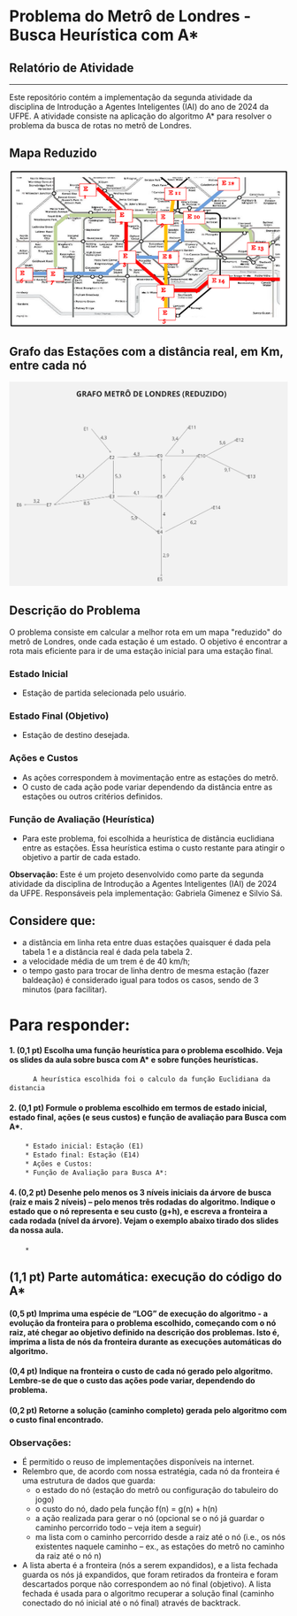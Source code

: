 # Problema do Metrô de Londres - Busca Heurística com A* 
## Relatório de Atividade

___________________________________________________________________________________________________

Este repositório contém a implementação da segunda atividade da disciplina de Introdução a Agentes Inteligentes (IAI) do ano de 2024 da UFPE. A atividade consiste na aplicação do algoritmo A* para resolver o problema da busca de rotas no metrô de Londres.

## Mapa Reduzido
![img.png](img.png)

## Grafo das Estações com a distância real, em Km, entre cada nó
![img_2.png](img_2.png)

## Descrição do Problema

O problema consiste em calcular a melhor rota em um mapa "reduzido" do metrô de Londres, onde cada estação é um estado. O objetivo é encontrar a rota mais eficiente para ir de uma estação inicial para uma estação final.

### Estado Inicial
- Estação de partida selecionada pelo usuário.

### Estado Final (Objetivo)
- Estação de destino desejada.

### Ações e Custos
- As ações correspondem à movimentação entre as estações do metrô.
- O custo de cada ação pode variar dependendo da distância entre as estações ou outros critérios definidos.
  
### Função de Avaliação (Heurística)
- Para este problema, foi escolhida a heurística de distância euclidiana entre as estações. Essa heurística estima o custo restante para atingir o objetivo a partir de cada estado.

**Observação:** Este é um projeto desenvolvido como parte da segunda atividade da disciplina de Introdução a Agentes Inteligentes (IAI) de 2024 da UFPE. Responsáveis pela implementação: Gabriela Gimenez e Silvio Sá.

## Considere que:
* a distância em linha reta entre duas estações quaisquer é dada pela tabela 1 e a distância real é dada pela tabela 2.
* a velocidade média de um trem é de 40 km/h;
* o tempo gasto para trocar de linha dentro de mesma estação (fazer baldeação) é considerado igual para todos os casos, sendo de 3 minutos (para facilitar).


# Para responder: 

#### 1. (0,1 pt) Escolha uma função heurística para o problema escolhido. Veja os slides da aula sobre busca com A* e sobre funções heurísticas.
          A heurística escolhida foi o calculo da função Euclidiana da distancia

#### 2. (0,1 pt) Formule o problema escolhido em termos de estado inicial, estado final, ações (e seus custos) e função de avaliação para Busca com A*.
        * Estado inicial: Estação (E1)
        * Estado final: Estação (E14)
        * Ações e Custos: 
        * Função de Avaliação para Busca A*: 
#### 4. (0,2 pt) Desenhe pelo menos os 3 níveis iniciais da árvore de busca (raiz e mais 2 níveis) – pelo menos três rodadas do algoritmo. Indique o estado que o nó representa e seu custo (g+h), e escreva a fronteira a cada rodada (nível da árvore). Vejam o exemplo abaixo tirado dos slides da nossa aula.
        * 

## (1,1 pt) Parte automática: execução do código do A*
#### (0,5 pt) Imprima uma espécie de “LOG” de execução do algoritmo - a evolução da fronteira para o problema escolhido, começando com o nó raiz, até chegar ao objetivo definido na descrição dos problemas. Isto é, imprima a lista de nós da fronteira durante as execuções automáticas do algoritmo.
#### (0,4 pt) Indique na fronteira o custo de cada nó gerado pelo algoritmo. Lembre-se de que o custo das ações pode variar, dependendo do problema.
#### (0,2 pt) Retorne a solução (caminho completo) gerada pelo algoritmo com o custo final encontrado.

### Observações:
* É permitido o reuso de implementações disponíveis na internet.
* Relembro que, de acordo com nossa estratégia, cada nó da fronteira é uma estrutura de dados que guarda:
   * o estado do nó (estação do metrô ou configuração do tabuleiro do jogo)
   * o custo do nó, dado pela função f(n) = g(n) + h(n)
   * a ação realizada para gerar o nó (opcional se o nó já guardar o caminho percorrido todo – veja item a seguir)
   * ma lista com o caminho percorrido desde a raiz até o nó (i.e., os nós existentes naquele caminho – ex., as estações do metrô no caminho da raiz até o nó n)
* A lista aberta é a fronteira (nós a serem expandidos), e a lista fechada guarda os nós já expandidos, que foram retirados da fronteira e foram descartados porque não correspondem ao nó final (objetivo). A lista fechada é usada para o algoritmo recuperar a solução final (caminho conectado do nó inicial até o nó final) através de backtrack.  
